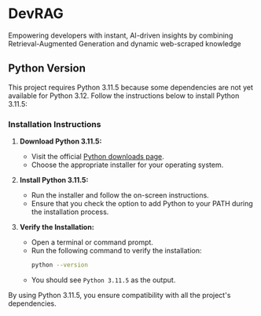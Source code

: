 # DevRAG
Empowering developers with instant, AI-driven insights by combining Retrieval-Augmented Generation and dynamic web-scraped knowledge
## Python Version

This project requires Python 3.11.5 because some dependencies are not yet available for Python 3.12. Follow the instructions below to install Python 3.11.5:

### Installation Instructions

1. **Download Python 3.11.5:**
    - Visit the official [Python downloads page](https://www.python.org/downloads/release/python-3115/).
    - Choose the appropriate installer for your operating system.

2. **Install Python 3.11.5:**
    - Run the installer and follow the on-screen instructions.
    - Ensure that you check the option to add Python to your PATH during the installation process.

3. **Verify the Installation:**
    - Open a terminal or command prompt.
    - Run the following command to verify the installation:
      ```sh
      python --version
      ```
    - You should see `Python 3.11.5` as the output.

By using Python 3.11.5, you ensure compatibility with all the project's dependencies.